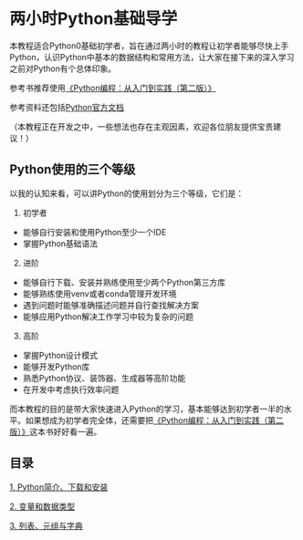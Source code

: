 # 两小时Python基础导学

本教程适合Python0基础初学者，旨在通过两小时的教程让初学者能够尽快上手Python，认识Python中基本的数据结构和常用方法，让大家在接下来的深入学习之前对Python有个总体印象。

参考书推荐使用[《Python编程：从入门到实践（第二版）》](https://book.douban.com/subject/35196328/)

参考资料还包括[Python官方文档](https://docs.python.org/zh-cn/3/)

（本教程正在开发之中，一些想法也存在主观因素，欢迎各位朋友提供宝贵建议！）

## Python使用的三个等级

以我的认知来看，可以讲Python的使用划分为三个等级，它们是：

1. 初学者 
- 能够自行安装和使用Python至少一个IDE
- 掌握Python基础语法
2. 进阶
- 能够自行下载、安装并熟练使用至少两个Python第三方库
- 能够熟练使用venv或者conda管理开发环境
- 遇到问题时能够准确描述问题并自行查找解决方案
- 能够应用Python解决工作学习中较为复杂的问题
3. 高阶
- 掌握Python设计模式
- 能够开发Python库
- 熟悉Python协议、装饰器、生成器等高阶功能
- 在开发中考虑执行效率问题

而本教程的目的是带大家快速进入Python的学习，基本能够达到初学者一半的水平。如果想成为初学者完全体，还需要把[《Python编程：从入门到实践（第二版）》](https://book.douban.com/subject/35196328/)这本书好好看一遍。

## 目录
[1. Python简介、下载和安装](https://github.com/fengyiqi/pybasictutorial/tree/main/tutorials/1.%20%E7%AE%80%E4%BB%8B%E3%80%81%E4%B8%8B%E8%BD%BD%E4%B8%8E%E5%AE%89%E8%A3%85)

[2. 变量和数据类型](https://github.com/fengyiqi/pybasictutorial/tree/main/tutorials/2.%20%E5%8F%98%E9%87%8F%E5%92%8C%E6%95%B0%E6%8D%AE%E7%B1%BB%E5%9E%8B)

[3. 列表、元组与字典](https://github.com/fengyiqi/pybasictutorial/tree/main/tutorials/3.%20%E5%88%97%E8%A1%A8%E3%80%81%E5%85%83%E7%BB%84%E4%B8%8E%E5%AD%97%E5%85%B8)
